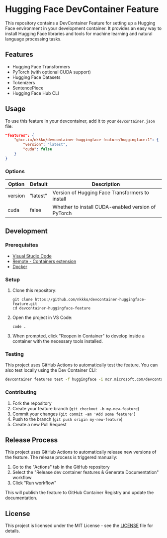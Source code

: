 # Hugging Face DevContainer Feature

This repository contains a DevContainer Feature for setting up a Hugging Face environment in your development container. It provides an easy way to install Hugging Face libraries and tools for machine learning and natural language processing tasks.

## Features

- Hugging Face Transformers
- PyTorch (with optional CUDA support)
- Hugging Face Datasets
- Tokenizers
- SentencePiece
- Hugging Face Hub CLI

## Usage

To use this feature in your devcontainer, add it to your `devcontainer.json` file:

```json
"features": {
    "ghcr.io/nkkko/devcontainer-huggingface-feature/huggingface:1": {
        "version": "latest",
        "cuda": false
    }
}
```

### Options

| Option | Default | Description |
|--------|---------|-------------|
| version | "latest" | Version of Hugging Face Transformers to install |
| cuda | false | Whether to install CUDA-enabled version of PyTorch |

## Development

### Prerequisites

- [Visual Studio Code](https://code.visualstudio.com/)
- [Remote - Containers extension](https://marketplace.visualstudio.com/items?itemName=ms-vscode-remote.remote-containers)
- [Docker](https://www.docker.com/)

### Setup

1. Clone this repository:
   ```
   git clone https://github.com/nkkko/devcontainer-huggingface-feature.git
   cd devcontainer-huggingface-feature
   ```

2. Open the project in VS Code:
   ```
   code .
   ```

3. When prompted, click "Reopen in Container" to develop inside a container with the necessary tools installed.

### Testing

This project uses GitHub Actions to automatically test the feature. You can also test locally using the Dev Container CLI:

```bash
devcontainer features test -f huggingface -i mcr.microsoft.com/devcontainers/base:ubuntu .
```

### Contributing

1. Fork the repository
2. Create your feature branch (`git checkout -b my-new-feature`)
3. Commit your changes (`git commit -am 'Add some feature'`)
4. Push to the branch (`git push origin my-new-feature`)
5. Create a new Pull Request

## Release Process

This project uses GitHub Actions to automatically release new versions of the feature. The release process is triggered manually:

1. Go to the "Actions" tab in the GitHub repository
2. Select the "Release dev container features & Generate Documentation" workflow
3. Click "Run workflow"

This will publish the feature to GitHub Container Registry and update the documentation.

## License

This project is licensed under the MIT License - see the [LICENSE](LICENSE) file for details.